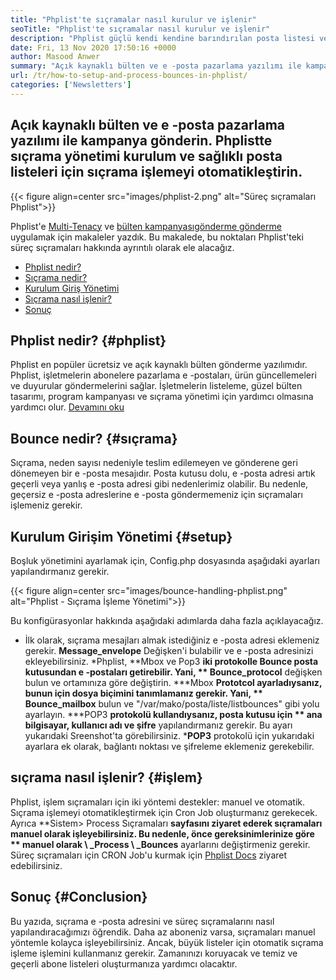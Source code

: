 ```yaml
---
title: "Phplist'te sıçramalar nasıl kurulur ve işlenir" 
seoTitle: "Phplist'te sıçramalar nasıl kurulur ve işlenir" 
description: "Phplist güçlü kendi kendine barındırılan posta listesi ve bülten yöneticisidir. İşletmelerin bülten kampanyaları ve süreç sıçramalarını kolayca göndermelerine yardımcı olur." 
date: Fri, 13 Nov 2020 17:50:16 +0000
author: Masood Anwer
summary: "Açık kaynaklı bülten ve e -posta pazarlama yazılımı ile kampanya gönderin. Phplistte sıçrama yönetimi kurulum ve sağlıklı posta listeleri için sıçrama işlemeyi otomatikleştirin." 
url: /tr/how-to-setup-and-process-bounces-in-phplist/
categories: ['Newsletters']
---
```


## Açık kaynaklı bülten ve e -posta pazarlama yazılımı ile kampanya gönderin. Phplistte sıçrama yönetimi kurulum ve sağlıklı posta listeleri için sıçrama işlemeyi otomatikleştirin.

{{< figure align=center src="images/phplist-2.png" alt="Süreç sıçramaları Phplist">}}

Phplist'e [Multi-Tenacy][1] ve [bülten kampanyası][2][gönderme gönderme][2] uygulamak için makaleler yazdık. Bu makalede, bu noktaları Phplist'teki süreç sıçramaları hakkında ayrıntılı olarak ele alacağız.
  * [Phplist nedir?][3]
  * [Sıçrama nedir?][4]
  * [Kurulum Giriş Yönetimi][5]
  * [Sıçrama nasıl işlenir?][6]
  * [Sonuç][7]

## Phplist nedir?   {#phplist}
Phplist en popüler ücretsiz ve açık kaynaklı bülten gönderme yazılımıdır. Phplist, işletmelerin abonelere pazarlama e -postaları, ürün güncellemeleri ve duyurular göndermelerini sağlar. İşletmelerin listeleme, güzel bülten tasarımı, program kampanyası ve sıçrama yönetimi için yardımcı olmasına yardımcı olur. [Devamını oku][8]

## Bounce nedir?   {#sıçrama}
Sıçrama, neden sayısı nedeniyle teslim edilemeyen ve gönderene geri dönemeyen bir e -posta mesajıdır. Posta kutusu dolu, e -posta adresi artık geçerli veya yanlış e -posta adresi gibi nedenlerimiz olabilir. Bu nedenle, geçersiz e -posta adreslerine e -posta göndermemeniz için sıçramaları işlemeniz gerekir.

## Kurulum Girişim Yönetimi   {#setup}
Boşluk yönetimini ayarlamak için, Config.php dosyasında aşağıdaki ayarları yapılandırmanız gerekir.

{{< figure align=center src="images/bounce-handling-phplist.png" alt="Phplist - Sıçrama İşleme Yönetimi">}}

Bu konfigürasyonlar hakkında aşağıdaki adımlarda daha fazla açıklayacağız.
  * İlk olarak, sıçrama mesajları almak istediğiniz e -posta adresi eklemeniz gerekir. **Message_envelope**  Değişken'i bulabilir ve e -posta adresinizi ekleyebilirsiniz.
  *Phplist, **Mbox ve Pop3  **iki protokolle Bounce posta kutusundan e -postaları getirebilir. Yani, **  Bounce_protocol**  değişken bulun ve ortamınıza göre değiştirin.
  ***Mbox  **Prototcol ayarladıysanız, bunun için dosya biçimini tanımlamanız gerekir. Yani, **  Bounce_mailbox**  bulun ve "/var/mako/posta/liste/listbounces" gibi yolu ayarlayın.
  ***POP3  **protokolü kullandıysanız, posta kutusu için **  ana bilgisayar, kullanıcı adı ve şifre**  yapılandırmanız gerekir. Bu ayarı yukarıdaki Sreenshot'ta görebilirsiniz.
  ***POP3**  protokolü için yukarıdaki ayarlara ek olarak, bağlantı noktası ve şifreleme eklemeniz gerekebilir.

## sıçrama nasıl işlenir?   {#işlem}
Phplist, işlem sıçramaları için iki yöntemi destekler: manuel ve otomatik. Sıçrama işlemeyi otomatikleştirmek için Cron Job oluşturmanız gerekecek. Ayrıca **Sistem> Process Sıçramaları  **sayfasını ziyaret ederek sıçramaları manuel olarak işleyebilirsiniz. Bu nedenle, önce gereksinimlerinize göre **  manuel olarak \ _Process \ _Bounces**  ayarlarını değiştirmeniz gerekir. Süreç sıçramaları için CRON Job'u kurmak için [Phplist Docs][9] ziyaret edebilirsiniz.

## Sonuç   {#Conclusion}
Bu yazıda, sıçrama e -posta adresini ve süreç sıçramalarını nasıl yapılandıracağımızı öğrendik. Daha az aboneniz varsa, sıçramaları manuel yöntemle kolayca işleyebilirsiniz. Ancak, büyük listeler için otomatik sıçrama işleme işlemini kullanmanız gerekir. Zamanınızı koruyacak ve temiz ve geçerli abone listeleri oluşturmanıza yardımcı olacaktır.

  
[1]: https://blog.containerize.com/newsletter/how-to-implement-multi-tenancy-in-phplist/
[2]: https://blog.containerize.com/newsletter/how-to-create-and-send-newsletter-using-phplist/
[3]: #phplist
[4]: #bounce
[5]: #setup
[6]: #process
[7]: #conclusion
[8]: https://products.containerize.com/newsletter/phplist
[9]: https://www.phplist.org/manual/books/phplist-manual/page/setting-up-your-cron
